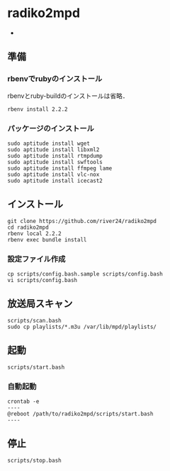 # radiko2mpd
-

## 準備

### rbenvでrubyのインストール
rbenvとruby-buildのインストールは省略．

	rbenv install 2.2.2

### パッケージのインストール
	sudo aptitude install wget
	sudo aptitude install libxml2
	sudo aptitude install rtmpdump
	sudo aptitude install swftools
	sudo aptitude install ffmpeg lame
	sudo aptitude install vlc-nox
	sudo aptitude install icecast2

## インストール
	git clone https://github.com/river24/radiko2mpd
	cd radiko2mpd
	rbenv local 2.2.2
	rbenv exec bundle install

### 設定ファイル作成
	cp scripts/config.bash.sample scripts/config.bash
	vi scripts/config.bash

## 放送局スキャン
	scripts/scan.bash
	sudo cp playlists/*.m3u /var/lib/mpd/playlists/

## 起動
	scripts/start.bash

### 自動起動
	crontab -e
	----
	@reboot /path/to/radiko2mpd/scripts/start.bash
	----

## 停止
	scripts/stop.bash
